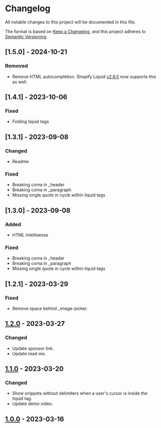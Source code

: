 # Changelog

All notable changes to this project will be documented in this file.

The format is based on [Keep a Changelog](https://keepachangelog.com/en/1.0.0/),
and this project adheres to [Semantic Versioning](https://semver.org/spec/v2.0.0.html).

## [1.5.0] - 2024-10-21

### Removed

- Remove HTML autocompletion. Shopify Liquid [v2.6.0](https://github.com/Shopify/theme-tools/releases/tag/%40shopify%2Ftheme-language-server-node%401.14.0) now supports this as well.

## [1.4.1] - 2023-10-06

### Fixed

- Folding liquid tags

## [1.3.1] - 2023-09-08

### Changed

- Readme

### Fixed

- Breaking coma in \_header
- Breaking coma in \_paragraph
- Missing single quote in cycle within liquid tags

## [1.3.0] - 2023-09-08

### Added

- HTML intellisense

### Fixed

- Breaking coma in \_header
- Breaking coma in \_paragraph
- Missing single quote in cycle within liquid tags

## [1.2.1] - 2023-03-29

### Fixed

- Remove space behind \_image-picker.

## [1.2.0] - 2023-03-27

### Changed

- Update sponsor link.
- Update read me.

## [1.1.0] - 2023-03-20

### Changed

- Show snippets without delimiters when a user's cursor is inside the liquid tag.
- Update demo video.

## [1.0.0] - 2023-03-16

[1.2.0]: https://github.com/ways-agency/shopify-liquid-snippets/releases/tag/v1.2.1
[1.2.0]: https://github.com/ways-agency/shopify-liquid-snippets/releases/tag/v1.2.0
[1.1.0]: https://github.com/ways-agency/shopify-liquid-snippets/releases/tag/v1.1.0
[1.0.0]: https://github.com/ways-agency/shopify-liquid-snippets/releases/tag/v1.0.0
